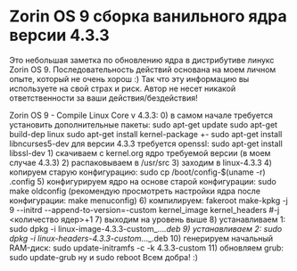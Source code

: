 # Zorin OS 9 сборка ванильного ядра версии 4.3.3

Это небольшая заметка по обновлению ядра в дистрибутиве линукс Zorin OS 9.
Последовательность действий основана на моем личном опыте, который не очень хорош :)
Так что эту информацию вы используете на свой страх и риск. Автор не несет никакой
ответственности за ваши действия/бездействия!

Zorin OS 9 - Compile Linux Core v 4.3.3:
	0) в самом начале требуется установить дополнительные пакеты:
	sudo apt-get update
	sudo apt-get build-dep linux
	sudo apt-get install kernel-package
	+- sudo apt-get install libncurses5-dev
	для версии 4.3.3 требуется openssl:
	sudo apt-get install libssl-dev
	1) скачиваем с kernel.org ядро требуемой версии (в моем случае 4.3.3)
	2) распаковываем в /usr/src
	3) заходим в linux-4.3.3
	4) копируем старую конфигурацию: sudo cp /boot/config-$(uname -r) .config
	5) конфигурируем ядро на основе старой конфигурации: sudo make oldconfig (рекомендую просмотреть настройки ядра после конфигурации: make menuconfig)
	6) компилируем: fakeroot make-kpkg -j 9 --initrd --append-to-version=-custom kernel_image kernel_headers #-j <количество ядер>+1
	7) выходим на уровень выше 
	8) устанавливаем 1: sudo dpkg -i linux-image-4.3.3-custom_..._.deb
	9) устанавливаем 2: sudo dpkg -i linux-headers-4.3.3-custom_..._.deb
	10) генерируем начальный RAM-диск: sudo update-initramfs -c -k 4.3.3-custom
	11) обновляем grub: sudo update-grub
	ну и sudo reboot
Всем добра! :)
